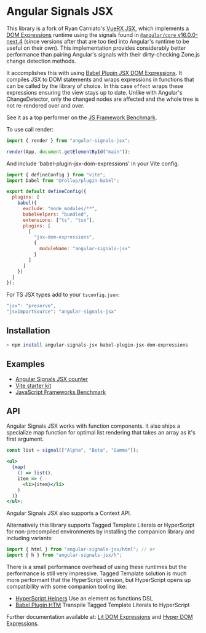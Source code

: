 # Angular Signals JSX

This library is a fork of Ryan Carniato's [VueRX JSX](https://github.com/ryansolid/vuerx-jsx), which implements a [DOM Expressions](https://github.com/ryansolid/dom-expressions) runtime using the signals found in [`@angular/core` v16.0.0-next.4](https://github.com/angular/angular/tree/0dd5c4781119489758c6634102d73c268a38681e/packages/core/src/signals) (since versions after that are too tied into Angular's runtime to be useful on their own). This implementation provides considerably better performance than pairing Angular's signals with their dirty-checking Zone.js change detection methods.

It accomplishes this with using [Babel Plugin JSX DOM Expressions](https://github.com/ryansolid/dom-expressions). It compiles JSX to DOM statements and wraps expressions in functions that can be called by the library of choice. In this case `effect` wraps these expressions ensuring the view stays up to date. Unlike with Angular's ChangeDetector, only the changed nodes are affected and the whole tree is not re-rendered over and over.

See it as a top performer on the [JS Framework Benchmark](https://krausest.github.io/js-framework-benchmark/current.html).

To use call render:

```js
import { render } from "angular-signals-jsx";

render(App, document.getElementById("main"));
```

And include 'babel-plugin-jsx-dom-expressions' in your Vite config.

```js
import { defineConfig } from "vite";
import babel from "@rollup/plugin-babel";

export default defineConfig({
  plugins: [
    babel({
      exclude: "node_modules/**",
      babelHelpers: "bundled",
      extensions: ["ts", "tsx"],
      plugins: [
        [
          "jsx-dom-expressions",
          {
            moduleName: "angular-signals-jsx"
          }
        ]
      ]
    })
  ]
});
```

For TS JSX types add to your `tsconfig.json`:

```js
"jsx": "preserve",
"jsxImportSource": "angular-signals-jsx"
```

## Installation

```sh
> npm install angular-signals-jsx babel-plugin-jsx-dom-expressions
```

## Examples

- [Angular Signals JSX counter](https://stackblitz.com/edit/angular-signals-jsx-counter?file=main.tsx)
- [Vite starter kit](https://github.com/markmals/angular-signals-jsx-vite-starter)
- [JavaScript Frameworks Benchmark](https://github.com/markmals/js-framework-benchmark/blob/angular/frameworks/keyed/angular-signals-jsx/src/main.jsx)

## API

Angular Signals JSX works with function components. It also ships a specialize map function for optimal list rendering that takes an array as it's first argument.

```jsx
const list = signal(["Alpha", "Beta", "Gamma"]);

<ul>
  {map(
    () => list(),
    item => (
      <li>{item}</li>
    )
  )}
</ul>;
```

Angular Signals JSX also supports a Context API.

Alternatively this library supports Tagged Template Literals or HyperScript for non-precompiled environments by installing the companion library and including variants:

```js
import { html } from "angular-signals-jsx/html"; // or
import { h } from "angular-signals-jsx/h";
```

There is a small performance overhead of using these runtimes but the performance is still very impressive. Tagged Template solution is much more performant that the HyperScript version, but HyperScript opens up compatibility with some companion tooling like:

- [HyperScript Helpers](https://github.com/ohanhi/hyperscript-helpers) Use an element as functions DSL
- [Babel Plugin HTM](https://github.com/developit/htm/tree/master/packages/babel-plugin-htm) Transpile Tagged Template Literals to HyperScript

Further documentation available at: [Lit DOM Expressions](https://github.com/ryansolid/lit-dom-expressions) and [Hyper DOM Expressions](https://github.com/ryansolid/hyper-dom-expressions).
